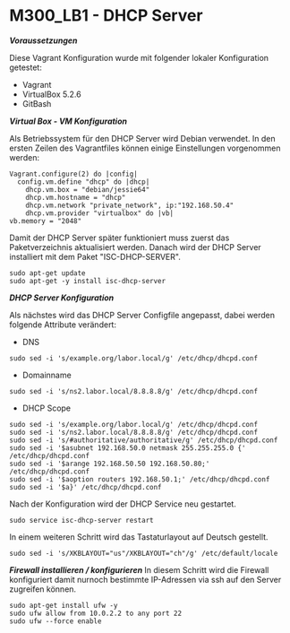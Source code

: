 # M300_LB1 - DHCP Server

***Voraussetzungen***

Diese Vagrant Konfiguration wurde mit folgender lokaler Konfiguration getestet:
* Vagrant
* VirtualBox 5.2.6
* GitBash


***Virtual Box - VM Konfiguration***

Als Betriebssystem für den DHCP Server wird Debian verwendet. In den ersten Zeilen des Vagrantfiles
können einige Einstellungen vorgenommen werden:
```
Vagrant.configure(2) do |config|  
  config.vm.define "dhcp" do |dhcp|	
    dhcp.vm.box = "debian/jessie64" 	
    dhcp.vm.hostname = "dhcp"		
    dhcp.vm.network "private_network", ip:"192.168.50.4" 	
	dhcp.vm.provider "virtualbox" do |vb|			
vb.memory = "2048"
```

Damit der DHCP Server später funktioniert muss zuerst das Paketverzeichnis aktualisiert werden.
Danach wird der DHCP Server installiert mit dem Paket "ISC-DHCP-SERVER".
```
sudo apt-get update
sudo apt-get -y install isc-dhcp-server
```


***DHCP Server Konfiguration***

Als nächstes wird das DHCP Server Configfile angepasst, dabei werden folgende Attribute verändert:
* DNS
```
sudo sed -i 's/example.org/labor.local/g' /etc/dhcp/dhcpd.conf
```
* Domainname
```
sudo sed -i 's/ns2.labor.local/8.8.8.8/g' /etc/dhcp/dhcpd.conf
```
* DHCP Scope
```
sudo sed -i 's/example.org/labor.local/g' /etc/dhcp/dhcpd.conf
sudo sed -i 's/ns2.labor.local/8.8.8.8/g' /etc/dhcp/dhcpd.conf
sudo sed -i 's/#authoritative/authoritative/g' /etc/dhcp/dhcpd.conf
sudo sed -i '$asubnet 192.168.50.0 netmask 255.255.255.0 {' /etc/dhcp/dhcpd.conf
sudo sed -i '$arange 192.168.50.50 192.168.50.80;' /etc/dhcp/dhcpd.conf
sudo sed -i '$aoption routers 192.168.50.1;' /etc/dhcp/dhcpd.conf
sudo sed -i '$a}' /etc/dhcp/dhcpd.conf
```

Nach der Konfiguration wird der DHCP Service neu gestartet.
```
sudo service isc-dhcp-server restart
```
In einem weiteren Schritt wird das Tastaturlayout auf Deutsch gestellt.
```
sudo sed -i 's/XKBLAYOUT="us"/XKBLAYOUT="ch"/g' /etc/default/locale
```

***Firewall installieren / konfigurieren***
In diesem Schritt wird die Firewall konfiguriert damit nurnoch bestimmte IP-Adressen via ssh auf den Server zugreifen können.
```
sudo apt-get install ufw -y
sudo ufw allow from 10.0.2.2 to any port 22
sudo ufw --force enable
```
